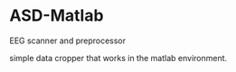 # ASD-Matlab
EEG scanner and preprocessor

simple data cropper that works in the matlab environment. 
